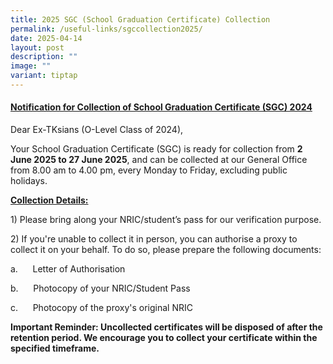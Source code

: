 ```yaml
---
title: 2025 SGC (School Graduation Certificate) Collection
permalink: /useful-links/sgccollection2025/
date: 2025-04-14
layout: post
description: ""
image: ""
variant: tiptap
---
```

<h4><u>Notification for Collection of School Graduation Certificate (SGC) 2024</u></h4>
<p>Dear Ex-TKsians (O-Level Class of 2024),</p>
<p>Your School Graduation Certificate (SGC) is ready for collection from <strong>2 June 2025 to 27 June 2025</strong>,
and can be collected at our General Office from 8.00 am to 4.00 pm, every
Monday to Friday, excluding public holidays.</p>
<p><strong><u>Collection Details:</u></strong>
</p>
<p>1) Please bring along your NRIC/student’s pass for our verification purpose.</p>
<p>2) If you're unable to collect it in person, you can authorise a proxy
to collect it on your behalf. To do so, please prepare the following documents:</p>
<p>a.&nbsp;&nbsp;&nbsp;&nbsp;&nbsp; Letter of Authorisation</p>
<p>b.&nbsp;&nbsp;&nbsp;&nbsp;&nbsp; Photocopy of your NRIC/Student Pass</p>
<p>c.&nbsp;&nbsp;&nbsp;&nbsp;&nbsp; Photocopy of the proxy's original NRIC</p>
<p><strong>Important Reminder: Uncollected certificates will be disposed of after the retention period. We encourage you to collect your certificate within the specified timeframe.</strong>
</p>
